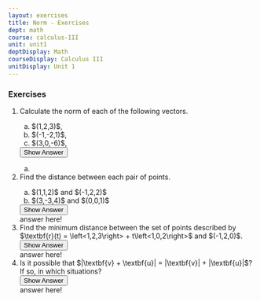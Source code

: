 ```yaml
---
layout: exercises
title: Norm - Exercises
dept: math
course: calculus-III
unit: unit1
deptDisplay: Math
courseDisplay: Calculus III
unitDisplay: Unit 1
---
```


### Exercises

<ol>
<li> <div class="exercise"> Calculate the norm of each of the following vectors.
<ol type = "a">
<li> $(1,2,3)$,  </li>
<li> $(-1,-2,1)$,  </li>
<li> $(3,0,-6)$,  </li>
</ol>

<div class="answerBox">
<button onclick="myFunction('answer1')" class="answerButton">Show Answer</button>
<div  id="answer1" class="answer">
<ol type = "a">
<li> </li>
</ol>
</div>
</div>
</div>
</li>


<li> <div class="exercise"> Find the distance between each pair of points. 
<ol type = "a">
<li> $(1,1,2)$ and $(-1,2,2)$ </li>
<li> $(3,-3,4)$ and $(0,0,1)$ </li>
</ol>


<div class="answerBox">
<button onclick="myFunction('answer2')" class="answerButton">Show Answer</button>
<div  id="answer2" class="answer">
answer here!
</div> 
</div>
</div>
</li>


<li> <div class="exericse"> Find the minimum distance between the set of points described by $\textbf{r}(t) = \left<1,2,3\right> + t\left<1,0,2\right>$ and $(-1,2,0)$.

<div class="answerBox">
<button onclick="myFunction('answer3')" class="answerButton">Show Answer</button>
<div  id="answer3" class="answer">
answer here!
</div> 
</div> 
</div> 
</li>

<li> <div class="exercise"> Is it possible that $|\textbf{v} + \textbf{u}| = |\textbf{v}| + |\textbf{u}|$? If so, in which situations?

<div class="answerBox">
<button onclick="myFunction('answer4')" class="answerButton">Show Answer</button>
<div  id="answer4" class="answer">
answer here!
</div> 
</div>
</div>
</li>


</ol>

